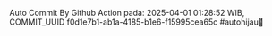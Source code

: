 Auto Commit By Github Action pada: 2025-04-01 01:28:52 WIB, COMMIT_UUID f0d1e7b1-ab1a-4185-b1e6-f15995cea65c #autohijau🗿
